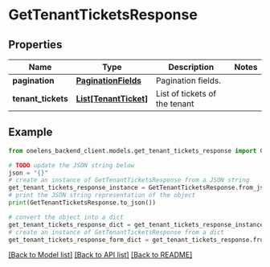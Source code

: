 # GetTenantTicketsResponse


## Properties

Name | Type | Description | Notes
------------ | ------------- | ------------- | -------------
**pagination** | [**PaginationFields**](PaginationFields.md) | Pagination fields. | 
**tenant_tickets** | [**List[TenantTicket]**](TenantTicket.md) | List of tickets of the tenant | 

## Example

```python
from onelens_backend_client.models.get_tenant_tickets_response import GetTenantTicketsResponse

# TODO update the JSON string below
json = "{}"
# create an instance of GetTenantTicketsResponse from a JSON string
get_tenant_tickets_response_instance = GetTenantTicketsResponse.from_json(json)
# print the JSON string representation of the object
print(GetTenantTicketsResponse.to_json())

# convert the object into a dict
get_tenant_tickets_response_dict = get_tenant_tickets_response_instance.to_dict()
# create an instance of GetTenantTicketsResponse from a dict
get_tenant_tickets_response_form_dict = get_tenant_tickets_response.from_dict(get_tenant_tickets_response_dict)
```
[[Back to Model list]](../README.md#documentation-for-models) [[Back to API list]](../README.md#documentation-for-api-endpoints) [[Back to README]](../README.md)


